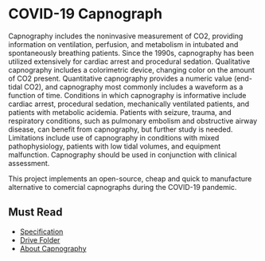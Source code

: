 # COVID-19 Capnograph

Capnography includes the noninvasive measurement of CO2, providing information on ventilation, perfusion, and metabolism in intubated and spontaneously breathing patients. Since the 1990s, capnography has been utilized extensively for cardiac arrest and procedural sedation. Qualitative capnography includes a colorimetric device, changing color on the amount of CO2 present. Quantitative capnography provides a numeric value (end-tidal CO2), and capnography most commonly includes a waveform as a function of time. Conditions in which capnography is informative include cardiac arrest, procedural sedation, mechanically ventilated patients, and patients with metabolic acidemia. Patients with seizure, trauma, and respiratory conditions, such as pulmonary embolism and obstructive airway disease, can benefit from capnography, but further study is needed. Limitations include use of capnography in conditions with mixed pathophysiology, patients with low tidal volumes, and equipment malfunction. Capnography should be used in conjunction with clinical assessment.

This project implements an open-source, cheap and quick to manufacture alternative to comercial capnographs during the COVID-19 pandemic.


## Must Read
- [Specification](https://docs.google.com/document/d/16mx_W5eRVNcI9hRKAjDvZMDtPVMJDw7mdQiMu1fRvJM/edit?usp=sharing)
- [Drive Folder](https://drive.google.com/drive/folders/1-fBFVFW2NwqgQL-am8wTxIKTYgCndMPH?usp=sharing)
- [About Capnography](https://pubmed.ncbi.nlm.nih.gov/28993038/)
